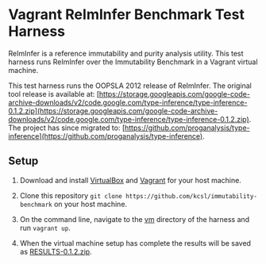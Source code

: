 # Vagrant ReImInfer Benchmark Test Harness

ReImInfer is a reference immutability and purity analysis utility. This test harness runs ReImInfer over the Immutability Benchmark in a Vagrant virtual machine.

This test harness runs the OOPSLA 2012 release of ReImInfer. The original tool release is available at: [https://storage.googleapis.com/google-code-archive-downloads/v2/code.google.com/type-inference/type-inference-0.1.2.zip](https://storage.googleapis.com/google-code-archive-downloads/v2/code.google.com/type-inference/type-inference-0.1.2.zip). The project has since migrated to: [https://github.com/proganalysis/type-inference](https://github.com/proganalysis/type-inference).

## Setup
1. Download and install [VirtualBox](https://www.virtualbox.org/) and [Vagrant](http://www.vagrantup.com/) for your host machine.

2. Clone this repository `git clone https://github.com/kcsl/immutability-benchmark` on your host machine.

3. On the command line, navigate to the [vm](./vm) directory of the harness and run `vagrant up`.

4. When the virtual machine setup has complete the results will be saved as [RESULTS-0.1.2.zip](./vm/RESULTS-0.1.2.zip).
